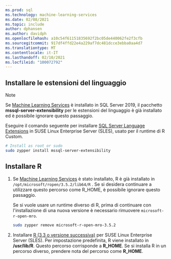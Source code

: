 ```yaml
---
ms.prod: sql
ms.technology: machine-learning-services
ms.date: 02/08/2021
ms.topic: include
author: dphansen
ms.author: davidph
ms.openlocfilehash: a10c54f61151835692f2bc05de440062fe2f3cfb
ms.sourcegitcommit: 917df4ffd22e4a229af7dc481dcce3ebba0aa4d7
ms.translationtype: MT
ms.contentlocale: it-IT
ms.lasthandoff: 02/10/2021
ms.locfileid: "100072792"
---
```

## <a name="install-language-extensions"></a>Installare le estensioni del linguaggio

> [!NOTE]
> Se [Machine Learning Services](../../sql-server-machine-learning-services.md) è installato in SQL Server 2019, il pacchetto **mssql-server-extensibility** per le estensioni del linguaggio è già installato ed è possibile ignorare questo passaggio.

Eseguire il comando seguente per installare [SQL Server Language Extensions](../../../language-extensions/language-extensions-overview.md) in SUSE Linux Enterprise Server (SLES), usato per il runtime di R Custom.

```bash
# Install as root or sudo
sudo zypper install mssql-server-extensibility
```

## <a name="install-r"></a>Installare R

1. Se [Machine Learning Services](../../sql-server-machine-learning-services.md) è stato installato, R è già installato in `/opt/microsoft/ropen/3.5.2/lib64/R` . Se si desidera continuare a utilizzare questo percorso come R_HOME, è possibile ignorare questo passaggio.

    Se si vuole usare un runtime diverso di R, prima di continuare con l'installazione di una nuova versione è necessario rimuovere `microsoft-r-open-mro`.

    ```bash
    sudo zypper remove microsoft-r-open-mro-3.5.2
    ```

1. Installare [R (3,3 o versione successiva)](https://www.r-project.org/) per SUSE Linux Enterprise Server (SLES). Per impostazione predefinita, R viene installato in **/usr/lib/R**. Questo percorso corrisponde a **R_HOME**. Se si installa R in un percorso diverso, prendere nota del percorso come **R_HOME**.
